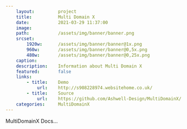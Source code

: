 ```yaml
---
	layout:			project
	title:			Multi Domain X
	date:			2021-03-29 11:37:00
	image:
	path:			/assets/img/banner/banner.png
	srcset:
		1920w:		/assets/img/banner/banner@1x.png
		960w:		/assets/img/banner/banner@0,5x.png
		480w:		/assets/img/banner/banner@0,25x.png
	caption:		
	description:	Information about Multi Domain X
	featured:		false
	links:
		- title:	Demo
			url:	http://s908228974.websitehome.co.uk/
		- title:	Source
			url:	https://github.com/Ashwell-Design/MultiDomainX/
	categories:		MultiDomainX
---
```



MultiDomainX Docs...